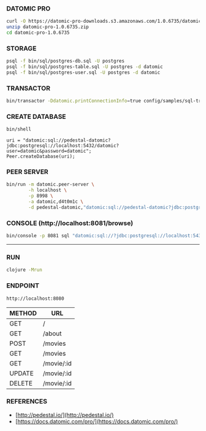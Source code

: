 ### DATOMIC PRO
```bash
curl -O https://datomic-pro-downloads.s3.amazonaws.com/1.0.6735/datomic-pro-1.0.6735.zip
unzip datomic-pro-1.0.6735.zip
cd datomic-pro-1.0.6735
```

### STORAGE
```bash
psql -f bin/sql/postgres-db.sql -U postgres
psql -f bin/sql/postgres-table.sql -U postgres -d datomic
psql -f bin/sql/postgres-user.sql -U postgres -d datomic
```
### TRANSACTOR
```bash
bin/transactor -Ddatomic.printConnectionInfo=true config/samples/sql-transactor-template.properties
```
### CREATE DATABASE
```bash
bin/shell
```
```
uri = "datomic:sql://pedestal-datomic?jdbc:postgresql://localhost:5432/datomic?user=datomic&password=datomic";
Peer.createDatabase(uri);
```
### PEER SERVER
```bash
bin/run -m datomic.peer-server \
        -h localhost \
        -p 8998 \
        -a datomic,d4t0m1c \
        -d pedestal-datomic,"datomic:sql://pedestal-datomic?jdbc:postgresql://localhost:5432/datomic?user=datomic&password=datomic"
```
### CONSOLE (http://localhost:8081/browse) 
```bash
bin/console -p 8081 sql "datomic:sql://?jdbc:postgresql://localhost:5432/datomic?user=datomic&password=datomic"
```

---


### RUN
```bash
clojure -Mrun
```
### ENDPOINT
```
http://localhost:8080
```
| METHOD | URL        |
|--------|------------|
| GET    | /          |
| GET    | /about     |
| POST   | /movies    |
| GET    | /movies    |
| GET    | /movie/:id |
| UPDATE | /movie/:id |
| DELETE | /movie/:id |

### REFERENCES
- [http://pedestal.io/](http://pedestal.io/)
- [https://docs.datomic.com/pro/](https://docs.datomic.com/pro/)
